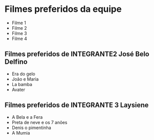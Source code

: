 # Filmes preferidos da equipe

* Filme 1
* Filme 2
* Filme 3
* Filme 4


## Filmes preferidos de INTEGRANTE2 José Belo Delfino

* Era do gelo
* João e Maria
* La bamba
* Avater
## Filmes preferidos de INTEGRANTE 3 Laysiene

* A Bela e a Fera
* Preta de neve e os 7 anões
* Denis o pimentinha
* A Mumia
